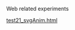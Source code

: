 Web related experiments

[test21_svgAnim.html](http://bennedich.github.com/web-playground/experiments/test21_svgAnim.html)